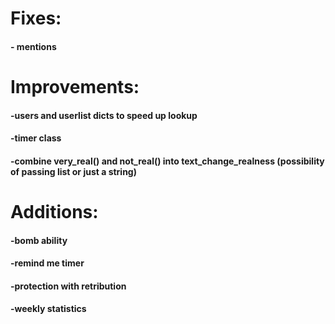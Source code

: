 # Fixes:
#### - mentions

# Improvements:
#### -users and userlist dicts to speed up lookup
#### -timer class
#### -combine very_real() and not_real() into text_change_realness (possibility of passing list or just a string)

# Additions:
#### -bomb ability
#### -remind me timer
#### -protection with retribution
#### -weekly statistics
